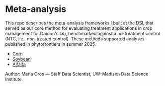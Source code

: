 # Meta-analysis

This repo describes the meta-analysis frameworks I built at the DSI, that served as our core method for evaluating treatment applications in crop management for Damon's lab, benchmarked against a no-treatment control (NTC, i.e., non-treated control). 
These methods supported analyses published in phytofrontiers in summer 2025.

- [Corn](https://doi.org/10.1094/PHYTOFR-07-25-0068-R)
- [Soybean](https://doi.org/10.1094/PHYTOFR-07-25-0068-R)
- [Alfalfa](https://doi.org/10.1094/PHYTOFR-07-25-0068-R)

Author: Maria Oros — Staff Data Scientist, UW–Madison Data Science Institute.
